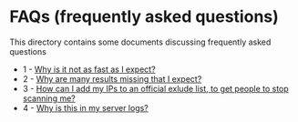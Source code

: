 # FAQs (frequently asked questions)

This directory contains some documents discussing frequently asked
questions

 - 1 - [Why is it not as fast as I expect?](FAQ0001-slow.md)
 - 2 - [Why are many results missing that I expect?](FAQ0002-drops.md)
 - 3 - [How can I add my IPs to an official exlude list, to get people to stop scanning me?](FAQ0003-excludelist.md)
 - 4 - [Why is this in my server logs?](FAQ0004-serverlogs.md)
